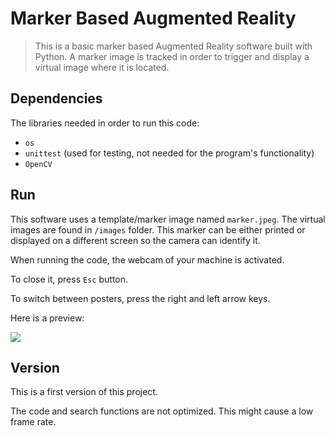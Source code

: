# Marker Based Augmented Reality 
>This is a basic marker based Augmented Reality software built with Python. A marker image is tracked in order to trigger and display a virtual image where it is located.


## Dependencies
The libraries needed in order to run this code:
* `os`
* `unittest` (used for testing, not needed for the program's functionality)
* `OpenCV`

## Run
This software uses a template/marker image named `marker.jpeg`. The virtual images are found in `/images` folder. This marker can be either printed or displayed on a different screen so the camera can identify it.

When running the code, the webcam of your machine is activated.

To close it, press `Esc` button.

To switch between posters, press the right and left arrow keys.


Here is a preview:

![](ar.gif)

## Version
This is a first version of this project.

The code and search functions are not optimized. This might cause a low frame rate.
